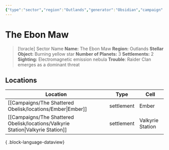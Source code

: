 ```yaml
---
{"type":"sector","region":"Outlands","generator":"Obsidian","campaign":"The Shattered Obelisk","dg-publish":true,"dg-path":"Locations/The Ebon Maw.md","cssclasses":["starforged"],"permalink":"/locations/the-ebon-maw/","contentClasses":"starforged","dgPassFrontmatter":true,"noteIcon":""}
---
```


# The Ebon Maw


<div class="transclusion internal-embed is-loaded"><div class="markdown-embed">



> [!oracle] Sector Name
>  **Name:** The Ebon Maw
> **Region:** Outlands
> **Stellar Object:** Burning yellow star
> **Number of Planets:** 3
> **Settlements:** 2
> **Sighting:** Electromagnetic emission nebula 
> **Trouble**: Raider Clan emerges as a dominant threat


</div></div>






## Locations

| Location                                                                            | Type       | Cell             |
| ----------------------------------------------------------------------------------- | ---------- | ---------------- |
| [[Campaigns/The Shattered Obelisk/locations/Ember\|Ember]]                       | settlement | Ember            |
| [[Campaigns/The Shattered Obelisk/locations/Valkyrie Station\|Valkyrie Station]] | settlement | Valkyrie Station |

{ .block-language-dataview}